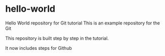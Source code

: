 # hello-world

Hello World repository for Git tutorial
This is an example repository for the Git

This repository is built step by step in the tutorial.

It now includes steps for Github
